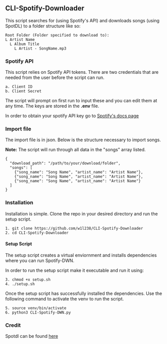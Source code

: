 ## CLI-Spotify-Downloader
This script searches for (using Spotify's API) and downloads songs (using SpotDL) to a folder structure like so:

    Root Folder (Folder specified to download to):
    L Artist Name
      L Album Title
        L Artist - SongName.mp3

### Spotify API
This script relies on Spotify API tokens. There are two credentials that are needed from the user before the script can run.

    a. Client ID
    b. Client Secret

The script will prompt on first run to input these and you can edit them at any time. The keys are stored in the **.env** file.

In order to obtain your spotify API key go to [Spotify's docs page](https://developer.spotify.com/documentation/web-api/tutorials/getting-started)

### Import file
The import file is in json. Below is the structure necessary to import songs.

**Note:** The script will run through all data in the "songs" array listed.
    
    {
      "download_path": "/path/to/your/download/folder",
      "songs": [
        {"song_name": "Song Name", "artist_name": "Artist Name"},
        {"song_name": "Song Name", "artist_name": "Artist Name"},
        {"song_name": "Song Name", "artist_name": "Artist Name"}
      ]
    }

### Installation
Installation is simple. Clone the repo in your desired directory and run the setup script.

    1. git clone https://github.com/w1l238/CLI-Spotify-Downloader
    2. cd CLI-Spotify-Downloader

#### Setup Script
The setup script creates a virtual enviornment and installs dependencies where you can run Spotify-DWN.

In order to run the setup script make it executable and run it using:

    3. chmod +x setup.sh
    4. ./setup.sh

Once the setup script has successfully installed the dependencies. Use the following command to activate the venv to run the script.

    5. source venv/bin/activate
    6. python3 CLI-Spotify-DWN.py

### Credit
Spotdl can be found [here](https://github.com/spotDL/spotify-downloader)
